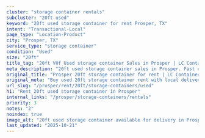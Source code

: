 ```yaml
---
cluster: "storage container rentals"
subcluster: "20ft used"
keyword: "20ft used storage container for rent Prosper, TX"
intent: "Transactional-Local"
page_type: "Location-Product"
city: "Prosper, TX"
service_type: "storage container"
condition: "Used"
size: "20ft"
title_tag: "20ft V0f Used storage container Sales in Prosper | LC Container"
meta_description: "20ft used storage container sales in Prosper. Fast delivery, competitive pricing. Serving storage containers area. Quote ID: XME. Call (214) 524-4168 for your free quote today."
original_title: "Prosper 20ft storage container for rent | LC Container"
original_meta: "Buy used 20ft storage container rent with local delivery in Prosper, TX. LC Container — local Since 2003. Request a fast quote today."
url_slug: "/prosper/rent/20ft/storage-containers/used"
h1: "Rent 20ft used storage container in Prosper"
internal_links: "/prosper/storage-containers/rentals"
priority: 3
notes: "2"
noindex: true
image_alt: "20ft used storage container available for delivery in Prosper"
last_updated: "2025-10-21"
---
```


<!-- TODO: Add unique city/inventory copy, images, and internal links here. -->
